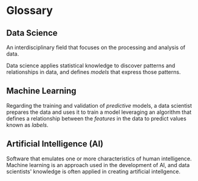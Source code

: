 # Glossary

## Data Science
An interdisciplinary field that focuses on the processing and analysis of data.

Data science applies statistical knowledge to discover patterns and relationships in data, and defines <em>models</em> that express those patterns.

## Machine Learning
Regarding the training and validation of <em>predictive</em> models, a data scientist prepares the data and uses it to train a model leveraging an algorithm that defines a relationship between the <em>features</em> in the data to predict values known as <em>labels</em>.

## Artificial Intelligence (AI)
Software that emulates one or more characteristics of human intelligence. Machine learning is an approach used in the development of AI, and data scientists' knowledge is often applied in creating artificial intellgence.